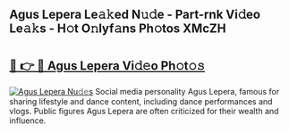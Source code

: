 ## Agus Lepera Le𝚊𝚔ed N𝚞𝚍e - Part-rnk Vi𝚍eo Le𝚊𝚔s - H𝚘t O𝚗lyf𝚊ns Ph𝚘tos XMcZH

# <h2><a href="http://hffu90.feru.top/?c=Agus+Lepera">🔗 👉 🔴 Agus Lepera Vi𝚍𝚎o Ph𝚘t𝚘𝚜</a></h2>

[![Agus Lepera Nu𝚍𝚎s](https://i.imgur.com/0TWrTi3.gif)](http://hffu90.feru.top/?c=Agus+Lepera)
Social media personality Agus Lepera, famous for sharing lifestyle and dance content, including dance performances and vlogs. Public figures Agus Lepera are often criticized for their wealth and influence. 
